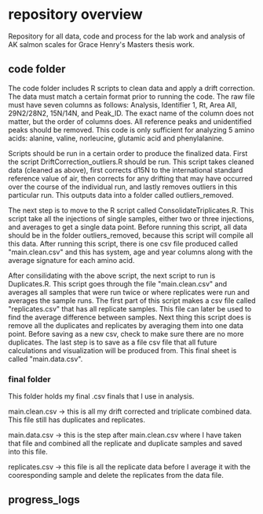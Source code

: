 # repository overview
Repository for all data, code and process for the lab work and analysis of AK salmon scales for Grace Henry's Masters thesis work. 

## code folder
The code folder includes R scripts to clean data and apply a drift correction. The data must match a certain format prior to running the code. The raw file must have seven columns as follows: Analysis, Identifier 1, Rt, Area All, 29N2/28N2, 15N/14N, and Peak_ID. The exact name of the column does not matter, but the order of columns does. All reference peaks and unidentified peaks should be removed. This code is only sufficient for analyzing 5 amino acids: alanine, valine, norleucine, glutamic acid and phenylalanine. 

Scripts should be run in a certain order to produce the finalized data. First the script DriftCorrection_outliers.R should be run. This script takes cleaned data (cleaned as above), first corrects d15N to the international standard reference value of air, then corrects for any drifting that may have occurred over the course of the individual run, and lastly removes outliers in this particular run. This outputs data into a folder called outliers_removed. 

The next step is to move to the R script called ConsolidateTriplicates.R. This script take all the injections of single samples, either two or three injections, and averages to get a single data point. Before running this script, all data should be in the folder outliers_removed, because this script will compile all this data. After running this script, there is one csv file produced called "main.clean.csv" and this has system, age and year columns along with the average signature for each amino acid. 

After consilidating with the above script, the next script to run is Duplicates.R. This script goes through the file "main.clean.csv" and averages all samples that were run twice or where replicates were run and averages the sample runs. The first part of this script makes a csv file called "replicates.csv" that has all replicate samples. This file can later be used to find the average difference between samples. Next thing this script does is remove all the duplicates and replicates by averaging them into one data point. Before saving as a new csv, check to make sure there are no more duplicates. The last step is to save as a file csv file that all future calculations and visualization will be produced from. This final sheet is called "main.data.csv".



### final folder
This folder holds my final .csv finals that I use in analysis. 

main.clean.csv -> this is all my drift corrected and triplicate combined data. This file still has duplicates and replicates. 

main.data.csv -> this is the step after main.clean.csv where I have taken that file and combined all the replicate and duplicate samples and saved into this file. 

replicates.csv -> this file is all the replicate data before I average it with the cooresponding sample and delete the replicates from the data file. 

## progress_logs
